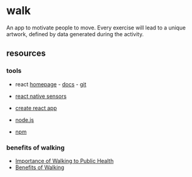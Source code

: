# walk

An app to motivate people to move. Every exercise will lead to a unique artwork, defined by data generated during the activity.


## resources

### tools

* react [homepage](https://reactjs.org) - [docs](https://reactjs.org/docs/getting-started.html) - [git](https://github.com/facebook/react)
* [react native sensors](https://github.com/react-native-sensors/react-native-sensors)
* [create react app](https://reactjs.org/docs/create-a-new-react-app.html#create-react-app)

* [node.js](nodejs.org/)
* [npm](https://www.npmjs.com)

### benefits of walking
* [Importance of Walking to Public Health](https://onwardsoutdoors.com/wp-content/uploads/2019/05/The_Importance_of_Walking_to_Public_Health.2.pdf)
* [Benefits of Walking](https://www.consumerreports.org/exercise-fitness/benefits-of-walking/)
